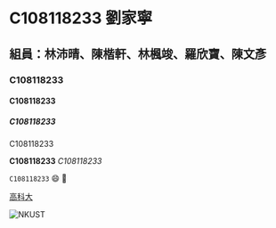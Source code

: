# C108118233 劉家寧

## 組員：林沛晴、陳楷軒、林楓竣、羅欣寶、陳文彥

### C108118233

#### C108118233

##### C108118233

 C108118233
 
 **C108118233**  *C108118233*
 
 `C108118233` 😄 🐥
 
 [高科大](https://www.nkust.edu.tw/index.php)
 
 ![NKUST](https://www.nkust.edu.tw/var/file/0/1000/img/513/182513897.png "NKUST")
